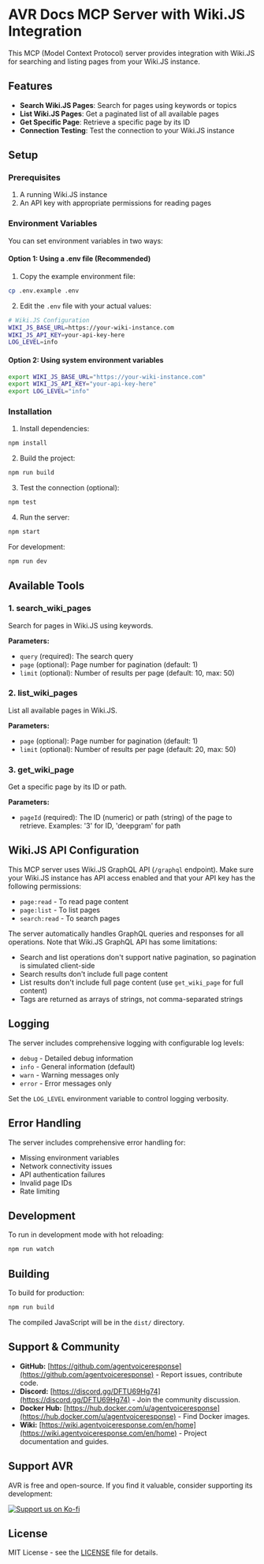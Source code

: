 # AVR Docs MCP Server with Wiki.JS Integration

This MCP (Model Context Protocol) server provides integration with Wiki.JS for searching and listing pages from your Wiki.JS instance.

## Features

- **Search Wiki.JS Pages**: Search for pages using keywords or topics
- **List Wiki.JS Pages**: Get a paginated list of all available pages
- **Get Specific Page**: Retrieve a specific page by its ID
- **Connection Testing**: Test the connection to your Wiki.JS instance

## Setup

### Prerequisites

1. A running Wiki.JS instance
2. An API key with appropriate permissions for reading pages

### Environment Variables

You can set environment variables in two ways:

#### Option 1: Using a .env file (Recommended)

1. Copy the example environment file:
```bash
cp .env.example .env
```

2. Edit the `.env` file with your actual values:
```bash
# Wiki.JS Configuration
WIKI_JS_BASE_URL=https://your-wiki-instance.com
WIKI_JS_API_KEY=your-api-key-here
LOG_LEVEL=info
```

#### Option 2: Using system environment variables

```bash
export WIKI_JS_BASE_URL="https://your-wiki-instance.com"
export WIKI_JS_API_KEY="your-api-key-here"
export LOG_LEVEL="info"
```

### Installation

1. Install dependencies:
```bash
npm install
```

2. Build the project:
```bash
npm run build
```

3. Test the connection (optional):
```bash
npm test
```

4. Run the server:
```bash
npm start
```

For development:
```bash
npm run dev
```

## Available Tools

### 1. search_wiki_pages
Search for pages in Wiki.JS using keywords.

**Parameters:**
- `query` (required): The search query
- `page` (optional): Page number for pagination (default: 1)
- `limit` (optional): Number of results per page (default: 10, max: 50)

### 2. list_wiki_pages
List all available pages in Wiki.JS.

**Parameters:**
- `page` (optional): Page number for pagination (default: 1)
- `limit` (optional): Number of results per page (default: 20, max: 50)

### 3. get_wiki_page
Get a specific page by its ID or path.

**Parameters:**
- `pageId` (required): The ID (numeric) or path (string) of the page to retrieve. Examples: '3' for ID, 'deepgram' for path



## Wiki.JS API Configuration

This MCP server uses Wiki.JS GraphQL API (`/graphql` endpoint). Make sure your Wiki.JS instance has API access enabled and that your API key has the following permissions:

- `page:read` - To read page content
- `page:list` - To list pages
- `search:read` - To search pages

The server automatically handles GraphQL queries and responses for all operations. Note that Wiki.JS GraphQL API has some limitations:
- Search and list operations don't support native pagination, so pagination is simulated client-side
- Search results don't include full page content
- List results don't include full page content (use `get_wiki_page` for full content)
- Tags are returned as arrays of strings, not comma-separated strings

## Logging

The server includes comprehensive logging with configurable log levels:

- `debug` - Detailed debug information
- `info` - General information (default)
- `warn` - Warning messages only
- `error` - Error messages only

Set the `LOG_LEVEL` environment variable to control logging verbosity.

## Error Handling

The server includes comprehensive error handling for:

- Missing environment variables
- Network connectivity issues
- API authentication failures
- Invalid page IDs
- Rate limiting

## Development

To run in development mode with hot reloading:

```bash
npm run watch
```

## Building

To build for production:

```bash
npm run build
```

The compiled JavaScript will be in the `dist/` directory.

## Support & Community

*   **GitHub:** [https://github.com/agentvoiceresponse](https://github.com/agentvoiceresponse) - Report issues, contribute code.
*   **Discord:** [https://discord.gg/DFTU69Hg74](https://discord.gg/DFTU69Hg74) - Join the community discussion.
*   **Docker Hub:** [https://hub.docker.com/u/agentvoiceresponse](https://hub.docker.com/u/agentvoiceresponse) - Find Docker images.
*   **Wiki:** [https://wiki.agentvoiceresponse.com/en/home](https://wiki.agentvoiceresponse.com/en/home) - Project documentation and guides.

## Support AVR

AVR is free and open-source. If you find it valuable, consider supporting its development:

<a href="https://ko-fi.com/agentvoiceresponse" target="_blank"><img src="https://ko-fi.com/img/githubbutton_sm.svg" alt="Support us on Ko-fi"></a>

## License

MIT License - see the [LICENSE](LICENSE.md) file for details.
